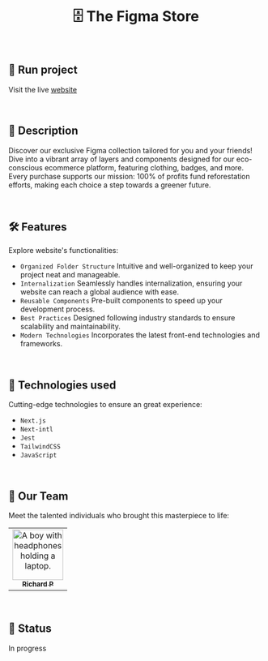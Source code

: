 <h1 align="center">🗄️ The Figma Store</h1>

<br>

## 🚀 Run project

Visit the live [website](https://fetemplate.vercel.app)

<br>

## 📝 Description

Discover our exclusive Figma collection tailored for you and your friends! Dive into a vibrant array of layers and components designed for our eco-conscious ecommerce platform, featuring clothing, badges, and more. Every purchase supports our mission: 100% of profits fund reforestation efforts, making each choice a step towards a greener future.

<br/>

## 🛠️ Features

Explore website's functionalities:

- `Organized Folder Structure` Intuitive and well-organized to keep your project neat and manageable.
- `Internalization` Seamlessly handles internalization, ensuring your website can reach a global audience with ease.
- `Reusable Components` Pre-built components to speed up your development process.
- `Best Practices` Designed following industry standards to ensure scalability and maintainability.
- `Modern Technologies` Incorporates the latest front-end technologies and frameworks.

<br/>

## 🔧 Technologies used

Cutting-edge technologies to ensure an great experience:

- `Next.js`
- `Next-intl`
- `Jest`
- `TailwindCSS`
- `JavaScript`

<br>

## 🤝 Our Team

Meet the talented individuals who brought this masterpiece to life:

<table>
  <tr>
    <td align="center">
      <a href="https://github.com/Richard-Passos">
        <img src="https://img.freepik.com/vetores-premium/desenho-de-desenho-animado-de-um-programador_29937-8176.jpg" width="100px;" alt="A boy with headphones holding a laptop."/><br>
        <sub>
          <b>Richard P</b>
        </sub>
      </a>
    </td>
  </tr>
</table>

<br>

## 🎯 Status

In progress
